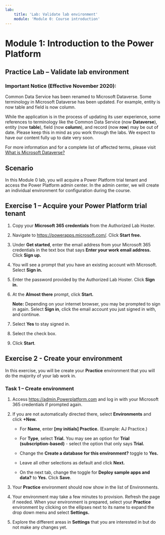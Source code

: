 ```yaml
---
lab:
    title: 'Lab: Validate lab environment'
    module: 'Module 0: Course introduction'
---
```


Module 1: Introduction to the Power Platform 
=================================

## Practice Lab – Validate lab environment

### Important Notice (Effective November 2020):
Common Data Service has been renamed to Microsoft Dataverse. Some terminology in Microsoft Dataverse has been updated. For example, entity is now table and field is now column. 

While the application is in the process of updating its user experience, some references to terminology like the Common Data Service (now **Dataverse**), entity (now **table**), field (now **column**), and record (now **row**) may be out of date. Please keep this in mind as you work through the labs. We expect to have our content fully up to date very soon. 

For more information and for a complete list of affected terms, please visit [What is Microsoft Dataverse?](https://docs.microsoft.com/en-us/powerapps/maker/common-data-service/data-platform-intro#terminology-updates)


Scenario
--------

In this Module 0 lab, you will acquire a Power Platform trial tenant and access the Power Platform admin center. In the admin center, we will create an individual environment for configuration during the course.

Exercise 1 – Acquire your Power Platform trial tenant 
------------------------------------------

1. Copy your **Microsoft 365 credentials** from the Authorized Lab Hoster.

2. Navigate to <https://powerapps.microsoft.com/>. Click **Start free.**

3. Under **Get started**, enter the email address from your Microsoft 365 credentials in the text box that says **Enter your work email address.** Click **Sign up.**

4. You will see a prompt that you have an existing account with Microsoft. Select **Sign in.**

5. Enter the password provided by the Authorized Lab Hoster. Click **Sign in.** 

6. At the **Almost there** prompt, click **Start.**

	**Note:** Depending on your internet browser, you may be prompted to sign in again. Select **Sign in**, click the email account you just signed in with, and continue.

7. Select **Yes** to stay signed in.

8. Select the check box.

9. Click **Start**.


Exercise 2 - Create your environment 
------------------------------------------

In this exercise, you will be create your **Practice** environment that you will do the majority of your lab work in.

### Task 1 – Create environment

1.  Access <https://admin.Powerplatform.com> and log in with your Microsoft 365 credentials if prompted again.

2. If you are not automatically directed there, select **Environments** and click **+New.**

    - For **Name**, enter **[my initials] Practice.** (Example: AJ Practice.)
    
    - For **Type**, select **Trial.** You may see an option for **Trial (subscription-based)** - select the option that only says **Trial.**
    
    - Change the **Create a database for this environment?** toggle to **Yes.**
    
    - Leave all other selections as default and click **Next.**
    
    - On the next tab, change the toggle for **Deploy sample apps and data?** to **Yes.** Click **Save**.

3. Your **Practice** environment should now show in the list of Environments. 

4. Your environment may take a few minutes to provision. Refresh the page if needed. When your environment is prepared, select your **Practice** environment by clicking on the ellipses next to its name to expand the drop down menu and select **Settings.** 

3.  Explore the different areas in **Settings** that you are interested in but do not make any changes yet. 

